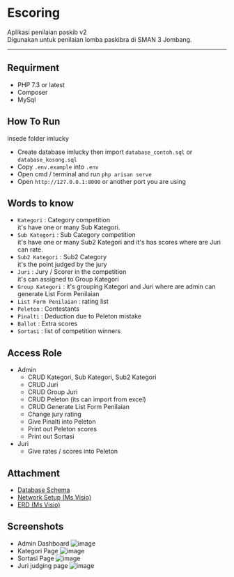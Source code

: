 # Escoring
Aplikasi penilaian paskib v2 <br>
Digunakan untuk penilaian lomba paskibra di SMAN 3 Jombang. <br>

<hr>

## Requirment
- PHP 7.3 or latest
- Composer
- MySql

## How To Run
insede folder imlucky
- Create database imlucky then import `database_contoh.sql` or `database_kosong.sql`
- Copy `.env.example` into `.env`
- Open cmd / terminal and run `php arisan serve`
- Open `http://127.0.0.1:8000` or another port you are using

## Words to know
- `Kategori` : Category competition <br> 
  it's have one or many Sub Kategori.
- `Sub Kategori` : Sub Category competition <br>
  it's have one or many Sub2 Kategori and it's has scores where are Juri can rate.
- `Sub2 Kategori` : Sub2 Category <br>
   it's the point judged by the jury
- `Juri` : Jury / Scorer in the competition <br>
  it's can assigned to Group Kategori <br>
- `Group Kategori` : it's grouping Kategori and Juri where are admin can generate List Form Penilaian
- `List Form Penilaian` : rating list
- `Peleton` : Contestants
- `Pinalti` : Deduction due to Peleton mistake
- `Ballot` : Extra scores
- `Sortasi` : list of competition winners

## Access Role
- Admin
    - CRUD Kategori, Sub Kategori, Sub2 Kategori
    - CRUD Juri
    - CRUD Group Juri
    - CRUD Peleton (its can import from excel)
    - CRUD Generate List Form Penilaian
    - Change jury rating
    - Give Pinalti into Peleton 
    - Print out Peleton scores
    - Print out Sortasi
- Juri
    - Give rates / scores into Peleton

## Attachment
- <a href="./Database.jpg">Database Schema</a>
- <a href="./network.vsdx">Network Setup (Ms Visio)</a>
- <a href="./lrs diagram.vsdx">ERD (Ms Visio)</a>

## Screenshots
- Admin Dashboard
  ![image](https://user-images.githubusercontent.com/39044004/160555032-dd3047d6-aee6-4d70-bd7b-a6508978f8d8.png)
- Kategori Page
  ![image](https://user-images.githubusercontent.com/39044004/160567188-ee789280-da66-46b8-bee3-a019d4fc4b71.png)
- Sortasi Page
  ![image](https://user-images.githubusercontent.com/39044004/160567334-ee3c8819-bba3-4b44-8f93-0c287634f96b.png)
- Juri judging page
  ![image](https://user-images.githubusercontent.com/39044004/160555196-8a418b57-950a-4076-8504-8906d6c1d668.png)
